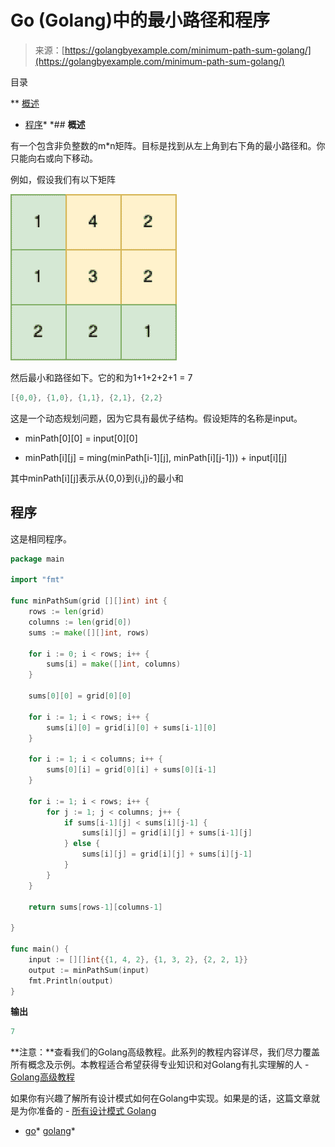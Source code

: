 <!--yml

类别：未分类

日期：2024-10-13 06:48:40

-->

# Go (Golang)中的最小路径和程序

> 来源：[https://golangbyexample.com/minimum-path-sum-golang/](https://golangbyexample.com/minimum-path-sum-golang/)

目录

**   [概述](#Overview "Overview")

+   [程序](#Program "Program")*  *## **概述**

有一个包含非负整数的m*n矩阵。目标是找到从左上角到右下角的最小路径和。你只能向右或向下移动。

例如，假设我们有以下矩阵

![](img/695599be49b8f5c57183e0e8a42623c8.png)

然后最小和路径如下。它的和为1+1+2+2+1 = 7

```go
[{0,0}, {1,0}, {1,1}, {2,1}, {2,2}
```

这是一个动态规划问题，因为它具有最优子结构。假设矩阵的名称是input。

+   minPath[0][0] = input[0][0]

+   minPath[i][j] = ming(minPath[i-1][j], minPath[i][j-1])) + input[i][j]

其中minPath[i][j]表示从{0,0}到{i,j}的最小和

## **程序**

这是相同程序。

```go
package main

import "fmt"

func minPathSum(grid [][]int) int {
	rows := len(grid)
	columns := len(grid[0])
	sums := make([][]int, rows)

	for i := 0; i < rows; i++ {
		sums[i] = make([]int, columns)
	}

	sums[0][0] = grid[0][0]

	for i := 1; i < rows; i++ {
		sums[i][0] = grid[i][0] + sums[i-1][0]
	}

	for i := 1; i < columns; i++ {
		sums[0][i] = grid[0][i] + sums[0][i-1]
	}

	for i := 1; i < rows; i++ {
		for j := 1; j < columns; j++ {
			if sums[i-1][j] < sums[i][j-1] {
				sums[i][j] = grid[i][j] + sums[i-1][j]
			} else {
				sums[i][j] = grid[i][j] + sums[i][j-1]
			}
		}
	}

	return sums[rows-1][columns-1]

}

func main() {
	input := [][]int{{1, 4, 2}, {1, 3, 2}, {2, 2, 1}}
	output := minPathSum(input)
	fmt.Println(output)
}
```

**输出**

```go
7
```

**注意：**查看我们的Golang高级教程。此系列的教程内容详尽，我们尽力覆盖所有概念及示例。本教程适合希望获得专业知识和对Golang有扎实理解的人 - [Golang高级教程](https://golangbyexample.com/golang-comprehensive-tutorial/)

如果你有兴趣了解所有设计模式如何在Golang中实现。如果是的话，这篇文章就是为你准备的 - [所有设计模式 Golang](https://golangbyexample.com/all-design-patterns-golang/)

+   [go](https://golangbyexample.com/tag/go/)*   [golang](https://golangbyexample.com/tag/golang/)*
